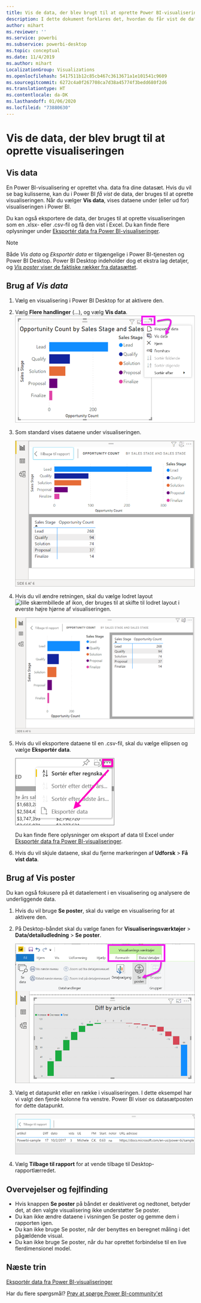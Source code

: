 ```yaml
---
title: Vis de data, der blev brugt til at oprette Power BI-visualiseringen
description: I dette dokument forklares det, hvordan du får vist de data, der bruges til at oprette en visualisering i Power BI, og hvordan de pågældende data eksporteres til en .csv-fil.
author: mihart
ms.reviewer: ''
ms.service: powerbi
ms.subservice: powerbi-desktop
ms.topic: conceptual
ms.date: 11/4/2019
ms.author: mihart
LocalizationGroup: Visualizations
ms.openlocfilehash: 5417511b12c85cb467c3613671a1e101541c9609
ms.sourcegitcommit: 6272c4a0f267708ca7d38a45774f3bedd680f2d6
ms.translationtype: HT
ms.contentlocale: da-DK
ms.lasthandoff: 01/06/2020
ms.locfileid: "73880630"
---
```

# <a name="show-the-data-that-was-used-to-create-the-visualization"></a>Vis de data, der blev brugt til at oprette visualiseringen
## <a name="show-data"></a>Vis data
En Power BI-visualisering er oprettet vha. data fra dine datasæt. Hvis du vil se bag kulisserne, kan du i Power BI *få vist* de data, der bruges til at oprette visualiseringen. Når du vælger **Vis data**, vises dataene under (eller ud for) visualiseringen i Power BI.

Du kan også eksportere de data, der bruges til at oprette visualiseringen som en .xlsx- eller .csv-fil og få den vist i Excel. Du kan finde flere oplysninger under [Eksportér data fra Power BI-visualiseringer](power-bi-visualization-export-data.md).

> [!NOTE]
> Både *Vis data* og *Eksportér data* er tilgængelige i Power BI-tjenesten og Power BI Desktop. Power BI Desktop indeholder dog et ekstra lag detaljer, og [*Vis poster* viser de faktiske rækker fra datasættet](../desktop-see-data-see-records.md).
> 
> 

## <a name="using-show-data"></a>Brug af *Vis data* 
1. Vælg en visualisering i Power BI Desktop for at aktivere den.

2. Vælg **Flere handlinger** (...), og vælg **Vis data**. 
    ![visningsindstilling for Vis data](media/service-reports-show-data/power-bi-more-action.png)


3. Som standard vises dataene under visualiseringen.
   
   ![visning af visualisering og lodrette data](media/service-reports-show-data/power-bi-show-data-below.png)

4. Hvis du vil ændre retningen, skal du vælge lodret layout ![lille skærmbillede af ikon, der bruges til at skifte til lodret layout](media/service-reports-show-data/power-bi-vertical-icon-new.png) i øverste højre hjørne af visualiseringen.
   
   ![visning af visualisering og vandrette data](media/service-reports-show-data/power-bi-show-data-side.png)
5. Hvis du vil eksportere dataene til en .csv-fil, skal du vælge ellipsen og vælge **Eksportér data**.
   
    ![Vælg Eksportér data](media/service-reports-show-data/power-bi-export-data-new.png)
   
    Du kan finde flere oplysninger om eksport af data til Excel under [Eksportér data fra Power BI-visualiseringer](power-bi-visualization-export-data.md).
6. Hvis du vil skjule dataene, skal du fjerne markeringen af **Udforsk** > **Få vist data**.

## <a name="using-show-records"></a>Brug af Vis poster
Du kan også fokusere på ét dataelement i en visualisering og analysere de underliggende data. 

1. Hvis du vil bruge **Se poster**, skal du vælge en visualisering for at aktivere den. 

2. På Desktop-båndet skal du vælge fanen for **Visualiseringsværktøjer** > **Data/detailudledning** > **Se poster**. 

    ![Skærmbillede med Se poster valgt.](media/service-reports-show-data/power-bi-see-record.png)

3. Vælg et datapunkt eller en række i visualiseringen. I dette eksempel har vi valgt den fjerde kolonne fra venstre. Power BI viser os datasætposten for dette datapunkt.

    ![Skærmbillede af en enkelt post fra et datasæt.](media/service-reports-show-data/power-bi-row.png)

4. Vælg **Tilbage til rapport** for at vende tilbage til Desktop-rapportlærredet. 

## <a name="considerations-and-troubleshooting"></a>Overvejelser og fejlfinding

- Hvis knappen **Se poster** på båndet er deaktiveret og nedtonet, betyder det, at den valgte visualisering ikke understøtter Se poster.
- Du kan ikke ændre dataene i visningen Se poster og gemme dem i rapporten igen.
- Du kan ikke bruge Se poster, når der benyttes en beregnet måling i det pågældende visual.
- Du kan ikke bruge Se poster, når du har oprettet forbindelse til en live flerdimensionel model.  

## <a name="next-steps"></a>Næste trin
[Eksportér data fra Power BI-visualiseringer](power-bi-visualization-export-data.md)    

Har du flere spørgsmål? [Prøv at spørge Power BI-community'et](https://community.powerbi.com/)

